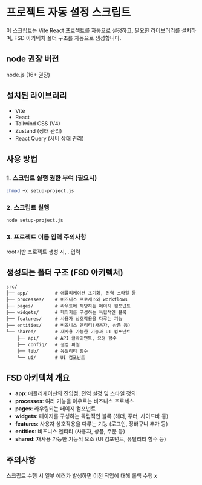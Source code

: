 # 프로젝트 자동 설정 스크립트

이 스크립트는 Vite React 프로젝트를 자동으로 설정하고, 필요한 라이브러리를 설치하며, FSD 아키텍처 폴더 구조를 자동으로 생성합니다.

## node 권장 버전
node.js (16+ 권장)

## 설치된 라이브러리
- Vite 
- React
- Tailwind CSS (V4)
- Zustand (상태 관리)
- React Query (서버 상태 관리)

## 사용 방법

### 1. 스크립트 실행 권한 부여 (필요시)
```bash
chmod +x setup-project.js
```

### 2. 스크립트 실행
```bash
node setup-project.js
```

### 3. 프로젝트 이름 입력 주의사항
root기반 프로젝트 생성 시, . 입력

## 생성되는 폴더 구조 (FSD 아키텍처)
```
src/
├── app/          # 애플리케이션 초기화, 전역 스타일 등
├── processes/    # 비즈니스 프로세스와 workflows
├── pages/        # 라우트에 해당하는 페이지 컴포넌트
├── widgets/      # 페이지를 구성하는 독립적인 블록
├── features/     # 사용자 상호작용을 다루는 기능
├── entities/     # 비즈니스 엔티티(사용자, 상품 등)
└── shared/       # 재사용 가능한 기능과 UI 컴포넌트
    ├── api/      # API 클라이언트, 요청 함수
    ├── config/   # 설정 파일
    ├── lib/      # 유틸리티 함수
    └── ui/       # UI 컴포넌트
```

## FSD 아키텍처 개요

- **app**: 애플리케이션의 진입점, 전역 설정 및 스타일 정의
- **processes**: 여러 기능을 아우르는 비즈니스 프로세스
- **pages**: 라우팅되는 페이지 컴포넌트
- **widgets**: 페이지를 구성하는 독립적인 블록 (헤더, 푸터, 사이드바 등)
- **features**: 사용자 상호작용을 다루는 기능 (로그인, 장바구니 추가 등)
- **entities**: 비즈니스 엔티티 (사용자, 상품, 주문 등)
- **shared**: 재사용 가능한 기능적 요소 (UI 컴포넌트, 유틸리티 함수 등)


## 주의사항
스크립트 수행 시 일부 에러가 발생하면 이전 작업에 대해 롤백 수행 x
